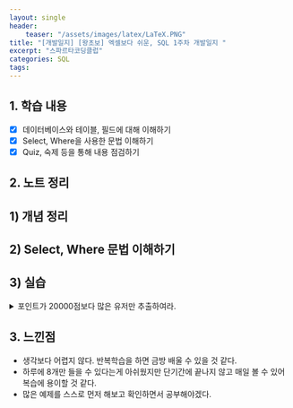 ```yaml
---
layout: single
header:
    teaser: "/assets/images/latex/LaTeX.PNG"
title: "[개발일지] [왕초보] 엑셀보다 쉬운, SQL 1주차 개발일지 "
excerpt: "스파르타코딩클럽"
categories: SQL
tags: 
---
```


## 1. 학습 내용
- [x] 데이터베이스와 테이블, 필드에 대해 이해하기
- [x] Select, Where을 사용한 문법 이해하기 
- [x] Quiz, 숙제 등을 통해 내용 점검하기

## 2. 노트 정리 
## 1) 개념 정리 

## 2) Select, Where 문법 이해하기 

## 3) 실습
<details>
<summary>
포인트가 20000점보다 많은 유저만 추출하여라.
</summary>
<div markdown="1">
```sql
select * from point_users
where point > 20000;
```
</div>
</details>

## 3. 느낀점
* 생각보다 어렵지 않다. 반복학습을 하면 금방 배울 수 있을 것 같다. 
* 하루에 8개만 들을 수 있다는게 아쉬웠지만 단기간에 끝나지 않고 매일 볼 수 있어 복습에 용이할 것 같다. 
* 많은 예제를 스스로 먼저 해보고 확인하면서 공부해야겠다. 
